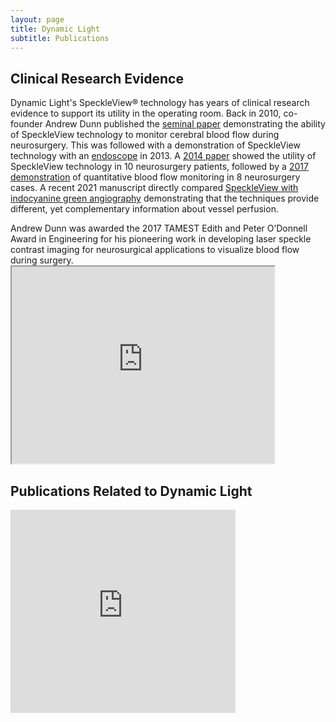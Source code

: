 ```yaml
---
layout: page
title: Dynamic Light
subtitle: Publications
---
```


<div>
  <p>
    <h2> Clinical Research Evidence </h2>
Dynamic Light's SpeckleView&reg; technology has years of clinical research evidence to support its utility in the operating room. Back in 2010, co-founder Andrew Dunn published the <a href="https://foil.bme.utexas.edu/media/papers/10.1117/1.3526368.pdf"> seminal paper</a> demonstrating the ability of SpeckleView technology to monitor cerebral blood flow during neurosurgery. This was followed with a demonstration of SpeckleView technology with an <a href="https://foil.bme.utexas.edu/media/papers/10.1117/1.JBO.18.9.090501.pdf"> endoscope</a> in 2013. A <a href="https://foil.bme.utexas.edu/media/papers/10.1117/1.NPh.1.1.015006.pdf"> 2014 paper</a> showed the utility of SpeckleView technology in 10 neurosurgery patients, followed by a <a href="https://foil.bme.utexas.edu/media/papers/10.1177/0271678X16686987.pdf"> 2017 demonstration</a> of quantitative blood flow monitoring in 8 neurosurgery cases. A recent 2021 manuscript directly compared <a href="https://www.medrxiv.org/content/10.1101/2021.04.29.21254954v1"> SpeckleView with indocyanine green angiography</a> demonstrating that the techniques provide different, yet complementary information about vessel perfusion. 
 </p>
 <p>
  Andrew Dunn was awarded the 2017 TAMEST Edith and Peter O’Donnell Award in Engineering for his pioneering work in developing laser speckle contrast imaging for neurosurgical applications to visualize blood flow during surgery.
  
  <iframe width="420" height="315"
src="https://www.youtube.com/embed/v2r_JE6LYa8" webkitallowfullscreen mozallowfullscreen allowfullscreen> 
</iframe>
  </p>
  <p>
        <h2> Publications Related to Dynamic Light </h2>
 </p>
</div> 
 

<div style="float:left;width:auto;margin-right:10px;"> 
  <iframe src="https://www.youtube.com/watch?v=v2r_JE6LYa8"  webkitallowfullscreen mozallowfullscreen allowfullscreen frameborder="0"  style="width: 360px; height: 325px;">
  </iframe>
</div>
